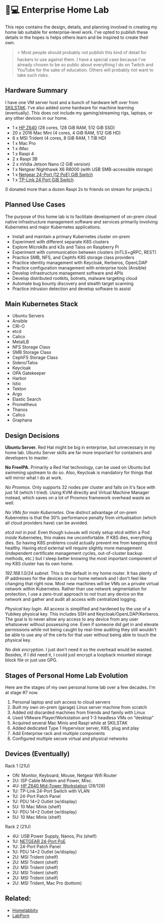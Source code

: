 # 🏡💻 Enterprise Home Lab

This repo contains the design, details, and planning involved in
creating my home lab suitable for enterprise-level work. I've opted to
publish these details in the hopes is helps others learn and be inspired
to create their own.

> ⚡ Most people should probably not publish this kind of detail for
> hackers to use against them. I have a special case because I've
> already chosen to be so public about everything I do on Twitch and
> YouTube for the sake of education. Others will probably not want to
> take such risks.

## Hardware Summary

I have one VM server host and a bunch of hardware left over from
[SKILSTAK](https://skilstak.io). I've also added some hardware for
machine learning (eventually). This does not include my gaming/streaming
rigs, laptops, or any other devices in our home.

* 1 x [HP Z640](https://a.co/d/2QieEnW) (28 cores, 128 GiB RAM, 512 GiB SSD)
* 20 x 2016 Mac Mini (4 cores, 4 GiB RAM, 512 GiB HD)
* 6 x MSI Trident (4 cores, 8 GiB RAM, 1 TiB HD)
* 1 x Mac Pro
* 1 x iMac
* 1 x Raspi 4
* 2 x Raspi 3B
* 2 x nVidia Jetson Nano (2 GiB version)
* 1 x Netgear Nighthawk X6 R8000 (with USB SMB-accessible storage)
* 1 x [Netgear 24-Port (12 PoE) GiB Switch](https://a.co/d/5uAJry2)
* 1 x [TP-Link 24 Port GiB Switch](https://a.co/d/iq1AupR)

(I donated more than a dozen Raspi 2s to friends on stream for projects.)

## Planned Use Cases

The purpose of this home lab is to facilitate development of on-prem
cloud native infrastructure management software and services primarily
involving Kubernetes and major Kubernetes applications.

* Install and maintain a primary Kubernetes cluster on-prem
* Experiment with different separate K8S clusters
* Explore Microk8s and k3s and Talos on Raspberry Pi
* Experiment with communication between clusters (mTLS+gRPC, REST)
* Practice SMB, NFS, and Cephfs K8S storage class providers
* Practice identity management with Keycloak, Kerberos, OpenLDAP
* Practice configuration management with enterprise tools (Ansible)
* Develop infrastructure management software and APIs
* Develop distributed rootkits, botnets, malware targeting cloud
* Automate bug bounty discovery and stealth target scanning
* Practice intrusion detection and develop software to assist

## Main Kubernetes Stack

* Ubuntu Servers
* Ansible
* CRI-O
* etcd
* Calico
* MetalLB
* NFS Storage Class
* SMB Storage Class
* CephFS Storage Class
* Sidero/Talos
* Keycloak
* OPA Gatekeeper
* Harbor
* Istio
* Tekton
* Argo
* Elastic Search
* Prometheus
* Thanos
* Calico
* Graphana

## Design Decisions

**Ubuntu Server.** Red Hat might be big in enterprise, but unnecessary
in my home lab. Ubuntu Server skills are far more important for
containers and developers to master.

**No FreeIPA.** Primarily a Red Hat technology, can be used on Ubuntu
but swimming upstream to do so. Also, Keycloak is mandatory for things
that will mirror what I do at work.

*No Proxmox.* Only supports 32 nodes per cluster and falls on it's face
with just 14 (which I tried). Using KVM directly and Virtual Machine
Manager instead, which saves on a lot of Proxmox framework overhead
waste as well.

*No VMs for main Kubernetes.* One distinct advantage of on-prem
Kubernetes is that the 30% performance penalty from virtualisation
(which all cloud providers have) can be avoided.

*etcd not in pod.* Even though `kubeadm` will nicely setup etcd within a
Pod *inside* Kubernetes, this makes me uncomfortable. If K8S dies,
everything dies. So having K8S problems could actually prevent me from
keeping etcd healthy. Having etcd external will require slightly more
management (independent certificate management cycles, out-of-cluster
backup methods, etc.) but I sleep better knowing the most important
component of my K8S cluster has its own home.

*192.168.1.0/24 subnet.* This is the default in my home router. It has
plenty of IP addresses for the devices on our home network and I don't
feel like changing that right now. Most new machines will be VMs on a
private virtual network within Kubernetes. Rather than use network
segmentation for protection, I use a zero-trust approach to not trust
any device on the network and gather and audit all access with
centralized logging.

*Physical key login.* All access is simplified and hardened by the use
of a Yubikey physical key. This includes SSH and
Keycloak/OpenLDAP/Kerberos. The goal is to never allow any access to any
device from any user whatsoever without possessing one. Even if someone
did get in and elevate permissions while not being caught by real-time
auditing they still wouldn't be able to use any of the certs for that
user without being able to touch the physical key.

*No disk encryption.* I just don't need it so the overhead would be
wasted. Besides, if I did need it, I could just encrypt a loopback
mounted storage block file or just use GPG.

## Stages of Personal Home Lab Evolution

Here are the stages of my own personal home lab over a few decades.
I'm at stage #7 now.

1.  Personal laptop and ssh access to cloud servers
2.  Built my own on-prem (garage) Linux server machine from scratch
3.  Added old discarded machines from friends and family with Linux
4.  Used VMware Player/Workstation and 1-3 headless VMs on “desktop”
5.  Acquired several Mac Minis and Raspi while at SKILSTAK
6.  Added dedicated Type 1 Hypervisor server, K8S, plug and play
7.  Add Enterprise rack and multiple components
8.  Configured multiple secure virtual and physical networks

## Devices (Eventually)

Rack 1 (21U)

* ON: Monitor, Keyboard, Mouse, Netgear Wifi Router
* 2U: ISP Cable Modem and Power, Misc.
* 4U: [HP Z640 Mid-Tower Workstation](https://a.co/d/2QieEnW) (28/128)
* 1U: TP-Link 24-Port Switch with VLAN
* 1U: 24-Port Patch Panel
* 1U: PDU 14+2 Outlet (w/display)
* 5U: 10 Mac Minis (shelf)
* 1U: PDU 14+2 Outlet (w/display)
* 5U: 10 Mac Minis (shelf)

Rack 2 (21U)

* 4U: USB Power Supply, Nanos, Pis (shelf)
* 1U: [NETGEAR 24-Port PoE](https://a.co/d/irM1DOg)
* 1U: 24-Port Patch Panel
* 1U: PDU 14+2 Outlet (w/display)
* 2U: MSI Trident (shelf)
* 2U: MSI Trident (shelf)
* 2U: MSI Trident (shelf)
* 2U: MSI Trident (shelf)
* 2U: MSI Trident (shelf)
* 2U: MSI Trident, Mac Pro (bottom)

## Related:

* [Homelabbity](https://www.reddit.com/r/homelab/)
* [LabPorn](https://www.reddit/r/LabPorn/)
